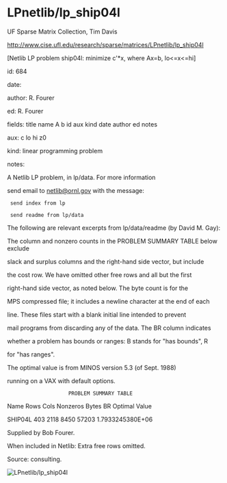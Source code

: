# LPnetlib/lp_ship04l

 UF Sparse Matrix Collection, Tim Davis

 http://www.cise.ufl.edu/research/sparse/matrices/LPnetlib/lp_ship04l

 [Netlib LP problem ship04l: minimize c'*x, where Ax=b, lo<=x<=hi]

 id: 684

 date: 

 author: R. Fourer

 ed: R. Fourer

 fields: title name A b id aux kind date author ed notes

 aux: c lo hi z0

 kind: linear programming problem

 notes:

 A Netlib LP problem, in lp/data.  For more information                    

 send email to netlib@ornl.gov with the message:                           

                                                                           

 	 send index from lp                                                      

 	 send readme from lp/data                                                

                                                                           

 The following are relevant excerpts from lp/data/readme (by David M. Gay):

                                                                           

 The column and nonzero counts in the PROBLEM SUMMARY TABLE below exclude  

 slack and surplus columns and the right-hand side vector, but include     

 the cost row.  We have omitted other free rows and all but the first      

 right-hand side vector, as noted below.  The byte count is for the        

 MPS compressed file; it includes a newline character at the end of each   

 line.  These files start with a blank initial line intended to prevent    

 mail programs from discarding any of the data.  The BR column indicates   

 whether a problem has bounds or ranges:  B stands for "has bounds", R     

 for "has ranges".                                                         

                                                                           

 The optimal value is from MINOS version 5.3 (of Sept. 1988)               

 running on a VAX with default options.                                    

                                                                           

                        PROBLEM SUMMARY TABLE                              

                                                                           

 Name       Rows   Cols   Nonzeros    Bytes  BR      Optimal Value         

 SHIP04L     403   2118     8450      57203        1.7933245380E+06        

                                                                           

 Supplied by Bob Fourer.                                                   

 When included in Netlib: Extra free rows omitted.                         

 Source: consulting.                                                       

                                                                           

![LPnetlib/lp_ship04l](http://www2.research.att.com/~yifanhu/GALLERY/GRAPHS/GIF_SMALL/LPnetlib@lp_ship04l.gif)